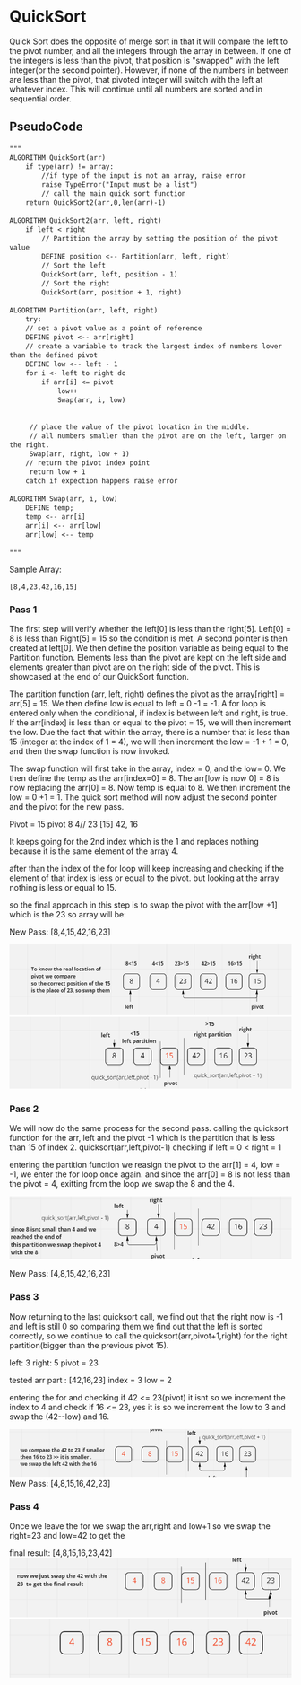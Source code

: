 # QuickSort

Quick Sort does the opposite of merge sort in that it will compare the left to the pivot number, and all the integers through the array in between. If one of the integers is less than the pivot, that position is "swapped" with the left integer(or the second pointer). However, if none of the numbers in between are less than the pivot, that pivoted integer will switch with the left at whatever index. This will continue until all numbers are sorted and in sequential order.

## PseudoCode

```
"""
ALGORITHM QuickSort(arr)
    if type(arr) != array:
        //if type of the input is not an array, raise error
        raise TypeError("Input must be a list")
        // call the main quick sort function
    return QuickSort2(arr,0,len(arr)-1)

ALGORITHM QuickSort2(arr, left, right)
    if left < right
        // Partition the array by setting the position of the pivot value
        DEFINE position <-- Partition(arr, left, right)
        // Sort the left
        QuickSort(arr, left, position - 1)
        // Sort the right
        QuickSort(arr, position + 1, right)

ALGORITHM Partition(arr, left, right)
    try:
    // set a pivot value as a point of reference
    DEFINE pivot <-- arr[right]
    // create a variable to track the largest index of numbers lower than the defined pivot
    DEFINE low <-- left - 1
    for i <- left to right do
        if arr[i] <= pivot
            low++
            Swap(arr, i, low)
    

     // place the value of the pivot location in the middle.
     // all numbers smaller than the pivot are on the left, larger on the right.
     Swap(arr, right, low + 1)
    // return the pivot index point
     return low + 1
    catch if expection happens raise error

ALGORITHM Swap(arr, i, low)
    DEFINE temp;
    temp <-- arr[i]
    arr[i] <-- arr[low]
    arr[low] <-- temp

"""
```

Sample Array:
```
[8,4,23,42,16,15]
```

### Pass 1


The first step will verify whether the left[0] is less than the right[5]. Left[0] = 8 is less than Right[5] = 15 so the condition is met. A second pointer is then created at left[0]. We then define the position variable as being equal to the Partition function. Elements less than the pivot are kept on the left side and elements greater than pivot are on the right side of the pivot. This is showcased at the end of our QuickSort function.

The partition function (arr, left, right) defines the pivot as the array[right] = arr[5] = 15. We then define low is equal to left = 0 -1 = -1. A for loop is entered only when the conditional, if index is between left and right, is true. If the arr[index] is less than or equal to the pivot = 15, we will then increment the low. Due the fact that within the array, there is a number that is less than 15 (integer at the index of 1 = 4), we will then increment the low = -1 + 1 = 0, and then the swap function is now invoked.

The swap function will first take in the array, index = 0, and the low= 0. We then define the temp as the arr[index=0] = 8. The arr[low is now 0] = 8 is now replacing the arr[0] = 8. Now temp is equal to 8. We then increment the low = 0 +1 = 1. The quick sort method will now adjust the second pointer and the pivot for the new pass.

Pivot = 15 pivot  8 4// 23 [15] 42, 16

It keeps going for the 2nd index which is the 1 and replaces nothing because it is the same element of the array 4.

after than the index of the for loop will keep increasing and checking if the element of that index is less or equal to the pivot. but looking at the array nothing is less or equal to 15.

so the final approach in this step is to swap the pivot with the arr[low +1] which is the 23
so array will be:

New Pass: [8,4,15,42,16,23]

![1](assets/quicksort1.PNG)
![2](assets/2.PNG)



### Pass 2

We will now do the same process for the second pass. calling the quicksort function for the arr, left and the pivot -1 which is the partition that is less than 15 of index 2. 
quicksort(arr,left,pivot-1)
checking if left = 0 < right = 1 

entering the partition function we reasign the pivot to the arr[1] = 4, low = -1, we enter the for loop once again. and since the arr[0] = 8 is not less than the pivot = 4, exitting from the loop we swap the 8 and the 4.

![3](assets/3.PNG)

New Pass: [4,8,15,42,16,23]


### Pass 3

Now returning to the last quicksort call, we find out that the right now is -1 and left is still 0 so comparing them,we find out that the left is sorted correctly, so we continue to call the quicksort(arr,pivot+1,right) for the right partition(bigger than the previous pivot 15).

left: 3
right: 5
pivot = 23

tested arr part : [42,16,23]
index = 3
low = 2

entering the for and checking if 42 <= 23(pivot)
it isnt so we increment the index to 4 and check if 16 <= 23, yes it is so we increment the low to 3 and swap the (42--low) and 16.

![4](assets/4.PNG)
New Pass: [4,8,15,16,42,23]




### Pass 4

Once we leave the for we swap the arr,right and low+1
so we swap the right=23 and low=42 to get the 

final result: [4,8,15,16,23,42]
![5](assets/5.PNG)
![6](assets/6.PNG)

